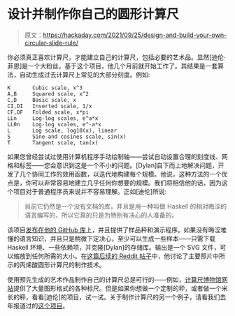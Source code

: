 # 设计并制作你自己的圆形计算尺

> 原文：<https://hackaday.com/2021/09/25/design-and-build-your-own-circular-slide-rule/>

你必须真正喜欢计算尺，才能建立自己的计算尺，包括必要的艺术品。显然[迪伦·菲恩]是一个大粉丝，基于这个项目，他几个月前就开始工作了。其结果是一套算法，自动生成过去计算尺上常见的大部分刻度。例如:

```
K       Cubic scale, x^3
A,B     Squared scale, x^2
C,D     Basic scale, x
CI,DI   Inverted scale, 1/x
CF,DF   Folded scale, x*pi
LLn     Log-log scales, e^a*x
LL0n    Log-log scales, e^-a*x
L       Log scale, log10(x), linear
S       Sine and cosines scale, sin(x)
T       Tangent scale, tan(x)

```

如果您曾经尝试过使用计算机程序手动绘制轴——尝试自动设置合理的刻度线、网格和标签——您会意识到这是一个不小的问题。[Dylan]自下而上地解决问题，开发了几个协同工作的效用函数，以迭代地构建每个规模。他说，这种方法的一个优点是，你可以非常容易地建立几乎任何你想要的规模。我们将相信他的话，因为这个项目对于普通程序员来说并不容易理解。正如[迪伦]所说:

> 目前它仍然是一个没有文档的库，并且是用一种叫做 Haskell 的相对晦涩的语言编写的，所以它真的只是为特别有决心的人准备的。

该项目[发布在他的 GitHub 库](https://github.com/dylan-thinnes/slide-rules-generator)上，并且提供了样品秤和演示程序。如果没有晦涩难懂的语言知识，并且只是稍微下定决心，至少可以生成一些样本——只需下载 Haskell 环境、一些依赖项，并克隆[Dylan]的存储库。输出是一个 SVG 文件，可以缩放到任何所需的大小。在[这篇后续的 Reddit 帖子](https://old.reddit.com/r/Sliderules/comments/onk9tk/a_homemade_slide_rule_using_a_laser_cutter_for/)中，他讨论了主要照片中所示的丙烯酸圆形计算尺的制作技术。

使用预先生成的艺术作品制作自己的计算尺总是可行的——例如，[计算尺博物馆网站](https://www.sliderulemuseum.com/SR_Scales.htm)提供了大量图形格式的各种标尺。但是如果你想做一个定制的秤，或者做一个米长的秤，看看[迪伦]的项目，试一试。关于制作计算尺的另一个例子，请看我们去年报道过的[这个项目](https://hackaday.com/2020/11/11/homebrew-slide-rule-gets-back-to-mathematical-basics/)。